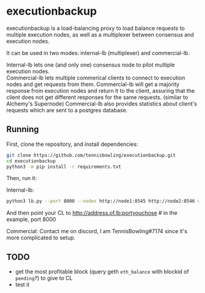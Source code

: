 # executionbackup

executionbackup is a load-balancing proxy to load balance requests to multiple execution nodes, as well as a multiplexer between consensus and execution nodes.

It can be used in two modes: internal-lb (multiplexer) and commercial-lb.

Internal-lb lets one (and only one) consensus node to pilot multiple execution nodes.  
Commercial-lb lets multiple commerical clients to connect to execution nodes and get requests from them. Commercial-lb will get a majority response from execution nodes and return it to the client, assuring that the client does not get different responses for the same requests. (similar to Alchemy's Supernode) Commercial-lb also provides statistics about client's requests which are sent to a postgres database.

## Running

First, clone the repository, and install dependencies:

```bash
git clone https://github.com/tennisbowling/executionbackup.git
cd executionbackup
python3 -m pip install -r requirements.txt
```

Then, run it:

Internal-lb:

```bash
python3 lb.py --port 8000 --nodes http://node1:8545 http://node2:8546 # etc
```
And then point your CL to http://address.of.lb:portyouchose # in the example, port 8000

Commercial: Contact me on discord, I am TennisBowling#7174
since it's more complicated to setup.

## TODO
- get the most profitable block (query geth `eth_balance` with blockid of `pending`?) to give to CL
- test it
